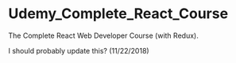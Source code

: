 # Udemy_Complete_React_Course
The Complete React Web Developer Course (with Redux). 

I should probably update this? (11/22/2018)
